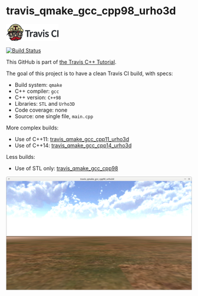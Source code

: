 # travis_qmake_gcc_cpp98_urho3d

[![Travis CI logo](pics/TravisCI.png)](https://travis-ci.org)

[![Build Status](https://travis-ci.org/richelbilderbeek/travis_qmake_gcc_cpp98_urho3d.svg?branch=master)](https://travis-ci.org/richelbilderbeek/travis_qmake_gcc_cpp98_urho3d)

This GitHub is part of [the Travis C++ Tutorial](https://github.com/richelbilderbeek/travis_cpp_tutorial).

The goal of this project is to have a clean Travis CI build, with specs:
 * Build system: `qmake`
 * C++ compiler: `gcc`
 * C++ version: `C++98`
 * Libraries: `STL` and `Urho3D`
 * Code coverage: none
 * Source: one single file, `main.cpp`

More complex builds:
 * Use of C++11: [travis_qmake_gcc_cpp11_urho3d](https://www.github.com/richelbilderbeek/travis_qmake_gcc_cpp11_urho3d)
 * Use of C++14: [travis_qmake_gcc_cpp14_urho3d](https://www.github.com/richelbilderbeek/travis_qmake_gcc_cpp14_urho3d)

Less builds:
 * Use of STL only: [travis_qmake_gcc_cpp98](https://www.github.com/richelbilderbeek/travis_qmake_gcc_cpp98)


![Screenshot of travis_qmake_gcc_cpp98_urho3d](pics/travis_qmake_gcc_cpp98_urho3d.png)